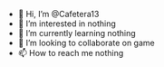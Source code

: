 - 👋 Hi, I’m @Cafetera13
- 👀 I’m interested in nothing
- 🌱 I’m currently learning nothing
- 💞️ I’m looking to collaborate on game
- 📫 How to reach me nothing

<!---
Cafetera13/Cafetera13 is a ✨ special ✨ repository because its `README.md` (this file) appears on your GitHub profile.
You can click the Preview link to take a look at your changes.
--->
